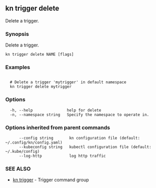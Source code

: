 ## kn trigger delete

Delete a trigger.

### Synopsis

Delete a trigger.

```
kn trigger delete NAME [flags]
```

### Examples

```

  # Delete a trigger 'mytrigger' in default namespace
  kn trigger delete mytrigger
```

### Options

```
  -h, --help               help for delete
  -n, --namespace string   Specify the namespace to operate in.
```

### Options inherited from parent commands

```
      --config string       kn configuration file (default: ~/.config/kn/config.yaml)
      --kubeconfig string   kubectl configuration file (default: ~/.kube/config)
      --log-http            log http traffic
```

### SEE ALSO

* [kn trigger](kn_trigger.md)	 - Trigger command group

